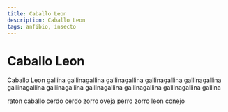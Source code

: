 ```yaml
---
title: Caballo Leon
description: Caballo Leon
tags: anfibio, insecto
---
```


# Caballo Leon

Caballo Leon gallina gallinagallina gallinagallina gallinagallina gallinagallina gallinagallina gallinagallina gallinagallina gallinagallina gallinagallina gallina

raton caballo cerdo cerdo zorro oveja perro zorro leon conejo